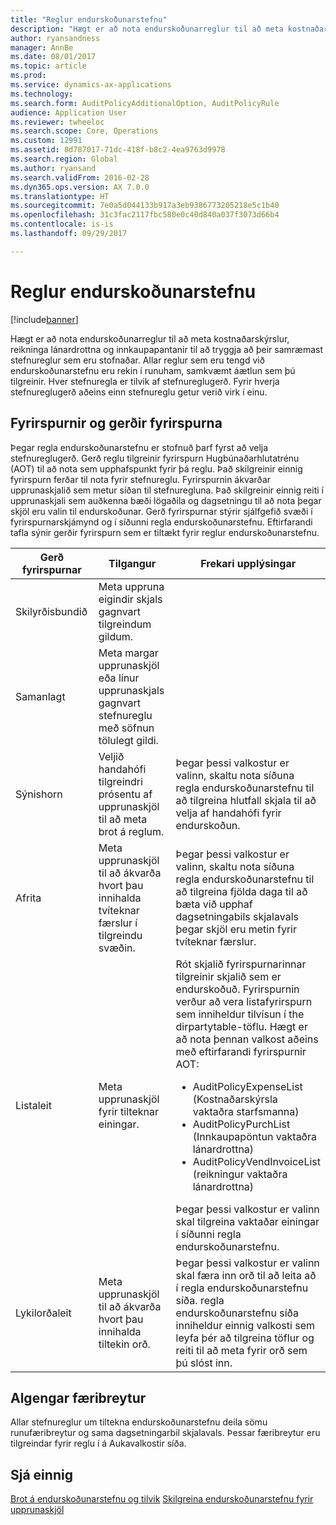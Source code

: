 ```yaml
---
title: "Reglur endurskoðunarstefnu"
description: "Hægt er að nota endurskoðunarreglur til að meta kostnaðarskýrslur, reikninga lánardrottna og innkaupapantanir til að tryggja að þeir samræmast stefnureglur sem eru stofnaðar. Allar reglur sem eru tengd við endurskoðunarstefnu eru rekin í runuham, samkvæmt áætlun sem þú tilgreinir.  Hver stefnuregla er tilvik af stefnureglugerð. Fyrir hverja stefnureglugerð aðeins einn stefnureglu getur verið virk í einu."
author: ryansandness
manager: AnnBe
ms.date: 08/01/2017
ms.topic: article
ms.prod: 
ms.service: dynamics-ax-applications
ms.technology: 
ms.search.form: AuditPolicyAdditionalOption, AuditPolicyRule
audience: Application User
ms.reviewer: twheeloc
ms.search.scope: Core, Operations
ms.custom: 12991
ms.assetid: 8d787017-71dc-418f-b8c2-4ea9763d9978
ms.search.region: Global
ms.author: ryansand
ms.search.validFrom: 2016-02-28
ms.dyn365.ops.version: AX 7.0.0
ms.translationtype: HT
ms.sourcegitcommit: 7e0a5d044133b917a3eb9386773205218e5c1b40
ms.openlocfilehash: 31c3fac2117fbc580e0c40d840a037f3073d66b4
ms.contentlocale: is-is
ms.lasthandoff: 09/29/2017

---
```


# <a name="audit-policy-rules"></a>Reglur endurskoðunarstefnu

[!include[banner](../includes/banner.md)]


Hægt er að nota endurskoðunarreglur til að meta kostnaðarskýrslur, reikninga lánardrottna og innkaupapantanir til að tryggja að þeir samræmast stefnureglur sem eru stofnaðar. Allar reglur sem eru tengd við endurskoðunarstefnu eru rekin í runuham, samkvæmt áætlun sem þú tilgreinir.  Hver stefnuregla er tilvik af stefnureglugerð. Fyrir hverja stefnureglugerð aðeins einn stefnureglu getur verið virk í einu. 

<a name="queries-and-query-types"></a>Fyrirspurnir og gerðir fyrirspurna
-----------------------

Þegar regla endurskoðunarstefnu er stofnuð þarf fyrst að velja stefnureglugerð. Gerð reglu tilgreinir fyrirspurn Hugbúnaðarhlutatrénu (AOT) til að nota sem upphafspunkt fyrir þá reglu. Það skilgreinir einnig fyrirspurn ferðar til nota fyrir stefnureglu. Fyrirspurnin ákvarðar upprunaskjalið sem metur síðan til stefnuregluna. Það skilgreinir einnig reiti í upprunaskjali sem auðkenna bæði lögaðila og dagsetningu til að nota þegar skjöl eru valin til endurskoðunar. Gerð fyrirspurnar stýrir sjálfgefið svæði í fyrirspurnarskjámynd og í síðunni regla endurskoðunarstefnu. Eftirfarandi tafla sýnir gerðir fyrirspurn sem er tiltækt fyrir reglur endurskoðunarstefnu.

<table>
<colgroup>
<col width="33%" />
<col width="33%" />
<col width="33%" />
</colgroup>
<thead>
<tr class="header">
<th>Gerð fyrirspurnar</th>
<th>Tilgangur</th>
<th>Frekari upplýsingar</th>
</tr>
</thead>
<tbody>
<tr class="odd">
<td>Skilyrðisbundið</td>
<td>Meta uppruna eigindir skjals gagnvart tilgreindum gildum.</td>
<td></td>
</tr>
<tr class="even">
<td>Samanlagt</td>
<td>Meta margar upprunaskjöl eða línur upprunaskjals gagnvart stefnureglu með söfnun tölulegt gildi.</td>
<td></td>
</tr>
<tr class="odd">
<td>Sýnishorn</td>
<td>Veljið handahófi tilgreindri prósentu af upprunaskjöl til að meta brot á reglum.</td>
<td>Þegar þessi valkostur er valinn, skaltu nota síðuna regla endurskoðunarstefnu til að tilgreina hlutfall skjala til að velja af handahófi fyrir endurskoðun.</td>
</tr>
<tr class="even">
<td>Afrita</td>
<td>Meta upprunaskjöl til að ákvarða hvort þau innihalda tvíteknar færslur í tilgreindu svæðin.</td>
<td>Þegar þessi valkostur er valinn, skaltu nota síðuna regla endurskoðunarstefnu til að tilgreina fjölda daga til að bæta við upphaf dagsetningabils skjalavals þegar skjöl eru metin fyrir tvíteknar færslur.</td>
</tr>
<tr class="odd">
<td>Listaleit</td>
<td>Meta upprunaskjöl fyrir tilteknar einingar.</td>
<td>Rót skjalið fyrirspurnarinnar tilgreinir skjalið sem er endurskoðuð. Fyrirspurnin verður að vera listafyrirspurn sem inniheldur tilvísun í the dirpartytable-töflu. Hægt er að nota þennan valkost aðeins með eftirfarandi fyrirspurnir AOT:
<ul>
<li><span class="ui">AuditPolicyExpenseList</span> (Kostnaðarskýrsla vaktaðra starfsmanna)</li>
<li><span class="ui">AuditPolicyPurchList</span> (Innkaupapöntun vaktaðra lánardrottna)</li>
<li><span class="ui">AuditPolicyVendInvoiceList</span> (reikningur vaktaðra lánardrottna)</li>
</ul>
Þegar þessi valkostur er valinn skal tilgreina vaktaðar einingar í síðunni regla endurskoðunarstefnu.</td>
</tr>
<tr class="even">
<td>Lykilorðaleit</td>
<td>Meta upprunaskjöl til að ákvarða hvort þau innihalda tiltekin orð.</td>
<td>Þegar þessi valkostur er valinn skal færa inn orð til að leita að í regla endurskoðunarstefnu síða. regla endurskoðunarstefnu síða  inniheldur einnig valkosti sem leyfa þér að tilgreina töflur og reiti til að meta fyrir orð sem þú slóst inn.</td>
</tr>
</tbody>
</table>

## <a name="common-parameters"></a>Algengar færibreytur
Allar stefnureglur um tiltekna endurskoðunarstefnu deila sömu runufæribreytur og sama dagsetningarbil skjalavals. Þessar færibreytur eru tilgreindar fyrir reglu í á Aukavalkostir síða.



<a name="see-also"></a>Sjá einnig
--------

[Brot á endurskoðunarstefnu og tilvik](audit-policy-violations-cases.md)
[Skilgreina endurskoðunarstefnu fyrir upprunaskjöl](tasks/define-audit-policies-source-documents.md)



